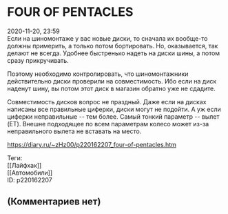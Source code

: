 FOUR OF PENTACLES
=================

  
2020-11-20, 23:59  
 Если на шиномонтаже у вас новые диски, то сначала их вообще-то должны примерить, а только потом бортировать. Но, оказывается, так делают не всегда. Удобнее быстренько надеть на диски шины, а потом сразу прикручивать.   
   
 Поэтому необходимо контролировать, что шиномонтажники действительно диски проверили на совместимость. Ибо если на диск наденут шину, вы потом этот диск в магазин обратно уже не сдадите.   
   
 Совместимость дисков вопрос не праздный. Даже если на дисках написаны все правильные циферки, диски могут не подойти. А уж если циферки неправильные -- тем более. Самый тонкий параметр -- вылет (ET). Внешне подходящее по всем параметрам колесо может из-за неправильного вылета не вставать на место.   
  
<https://diary.ru/~zHz00/p220162207_four-of-pentacles.htm>  
  
Теги:  
[[Лайфхак]]  
[[Автомобили]]  
ID: p220162207  


(Комментариев нет)
------------------